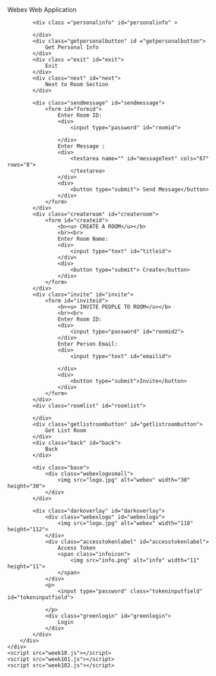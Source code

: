 <!DOCTYPE html>
<html lang="en">
<head>
    <meta charset="UTF-8">
    <meta http-equiv="X-UA-Compatible" content="IE=edge">
    <meta name="viewport" content="width=device-width, initial-scale=1.0">
    <title>Webex Web Application</title>
    <link rel="stylesheet" href="week10.css">
</head>
<body>
    <div class = "wrapper">
        <div class = "maininterface">
            <div clss = "apptitle">
                Webex Web Application
            </div>

            <div class ="personalinfo" id="personalinfo" >

            </div>
            <div class="getpersonalbutton" id ="getpersonalbutton">
                Get Personal Info
            </div>
            <div class ="exit" id="exit">
                Exit
            </div>
            <div class="next" id="next">
                Next to Room Section
            </div>

            <div class="sendmessage" id="sendmessage">
                <form id="formid">
                    Enter Room ID:
                    <div>
                        <input type="password" id="roomid">

                    </div>
                    Enter Message :
                    <div>
                        <textarea name="" id="messageText" cols="67" rows="8">
                        </textarea>
                    </div>
                    <div>
                        <button type="submit"> Send Message</button>
                    </div>
                </form>
            </div>
            <div class="createroom" id="createroom">
                <form id="createid">
                    <b><u> CREATE A ROOM</u></b>
                    <br><br>
                    Enter Room Name:
                    <div>
                        <input type="text" id="titleid">
                    </div>
                    <div>
                        <button type="submit"> Create</button>
                    </div>
                </form>
            </div>
            <div class="invite" id="invite">
                <form id="inviteid">
                    <b><u> INVITE PEOPLE TO ROOM</u></b>
                    <br><br>
                    Enter Room ID:
                    <div>
                        <input type="password" id="roomid2">
                    </div>
                    Enter Person Email:
                    <div>
                        <input type="text" id="emailid">

                    </div>
                    <div>
                        <button type="submit">Invite</button>
                    </div>
                </form>
            </div>
            <div class="roomlist" id="roomlist">

            </div>
            <div class="getlistroombutton" id="getlistroombutton">
                Get List Room
            </div>
            <div class="back" id="back">
                Back
            </div>

            <div class="base">
                <div class="webexlogosmall">
                    <img src="logo.jpg" alt="webex" width="30" height="30">
                </div>
            </div>

            <div class="darkoverlay" id="darkoverlay">
                <div class="webexlogo" id="webexlogo">
                    <img src="logo.jpg" alt="webex" width="118" height="112">
                </div>
                <div class="accesstokenlabel" id="accesstokenlabel">
                    Access Token
                    <span class="infoicon">
                        <img src="info.png" alt="info" width="11" height="11">
                    </span>
                </div>
                <p>
                    <input type="password" class="tokeninputfield" id="tokeninputfield">

                </p>
                <div class="greenlogin" id="greenlogin">
                    Login
                </div>
            </div>
        </div>
    </div>
    <script src="week10.js"></script>
    <script src="week101.js"></script>
    <script src="week102.js"></script>
</body>
</html>

